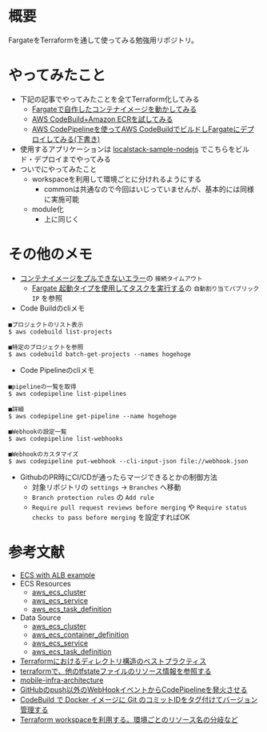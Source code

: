 # 概要
FargateをTerraformを通して使ってみる勉強用リポジトリ。

# やってみたこと
* 下記の記事でやってみたことを全てTerraform化してみる
  * [Fargateで自作したコンテナイメージを動かしてみる](https://qiita.com/yumatsud/items/0acad37d10a6782ecec8)
  * [AWS CodeBuild+Amazon ECRを試してみる](https://qiita.com/yumatsud/items/309c49556b2ac8308a59)
  * [AWS CodePipelineを使ってAWS CodeBuildでビルドしFargateにデプロイしてみる(下書き)](https://qiita.com/drafts/6e0ab4bc8444f2211271)
* 使用するアプリケーションは [localstack-sample-nodejs](https://github.com/beta-yumatsud/localstack-sample-nodejs) でこちらをビルド・デプロイまでやってみる
* ついでにやってみたこと
  * workspaceを利用して環境ごとに分けれるようにする
    * commonは共通なので今回はいじっていませんが、基本的には同様に実施可能
  * module化
    * 上に同じく

# その他のメモ
* [コンテナイメージをプルできないエラー](https://docs.aws.amazon.com/ja_jp/AmazonECS/latest/developerguide/task_cannot_pull_image.html)の `接続タイムアウト`
  * [Fargate 起動タイプを使用してタスクを実行する](https://docs.aws.amazon.com/ja_jp/AmazonECS/latest/developerguide/ecs_run_task_fargate.html)の `自動割り当てパブリック IP` を参照
* Code Buildのcliメモ
```
■プロジェクトのリスト表示
$ aws codebuild list-projects

■特定のブロジェクトを参照
$ aws codebuild batch-get-projects --names hogehoge
```
* Code Pipelineのcliメモ
```
■pipelineの一覧を取得
$ aws codepipeline list-pipelines

■詳細
$ aws codepipeline get-pipeline --name hogehoge

■Webhookの設定一覧
$ aws codepipeline list-webhooks 

■Webhookのカスタマイズ
$ aws codepipeline put-webhook --cli-input-json file://webhook.json
```
* GithubのPR時にCI/CDが通ったらマージできるとかの制御方法
  * 対象リポジトリの `settings` → `Branches` へ移動
  * `Branch protection rules` の `Add rule`
  * `Require pull request reviews before merging` や `Require status checks to pass before merging` を設定すればOK

# 参考文献
* [ECS with ALB example](https://github.com/terraform-providers/terraform-provider-aws/tree/master/examples/ecs-alb)
* ECS Resources
  * [aws_ecs_cluster](https://www.terraform.io/docs/providers/aws/r/ecs_cluster.html)
  * [aws_ecs_service](https://www.terraform.io/docs/providers/aws/r/ecs_service.html)
  * [aws_ecs_task_definition](https://www.terraform.io/docs/providers/aws/r/ecs_task_definition.html)
* Data Source
  * [aws_ecs_cluster](https://www.terraform.io/docs/providers/aws/d/ecs_cluster.html)
  * [aws_ecs_container_definition](https://www.terraform.io/docs/providers/aws/d/ecs_container_definition.html)
  * [aws_ecs_service](https://www.terraform.io/docs/providers/aws/d/ecs_service.html)
  * [aws_ecs_task_definition](https://www.terraform.io/docs/providers/aws/d/ecs_task_definition.html)
* [Terraformにおけるディレクトリ構造のベストプラクティス](https://dev.classmethod.jp/devops/directory-layout-bestpractice-in-terraform/)
* [terraformで、他のtfstateファイルのリソース情報を参照する](https://qiita.com/Anorlondo448/items/f939fffca1170ea613ab)
* [mobile-infra-architecture](https://speakerdeck.com/sioncojp/folio-mobile-infra-architecture)
* [GitHubのpush以外のWebHookイベントからCodePipelineを発火させる](https://qiita.com/yuukive/items/cff3e76301006f42c78f)
* [CodeBuild で Docker イメージに Git のコミットIDをタグ付けてバージョン管理する](https://dev.classmethod.jp/cloud/aws/docker-image-tag-git-commit-id-by-codebuild/)
* [Terraform workspaceを利用する。環境ごとのリソース名の分岐など](https://blog.mosuke.tech/entry/2018/06/16/terraform-workspaces/)
